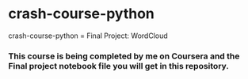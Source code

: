 # crash-course-python
crash-course-python = Final Project: WordCloud

### This course is being completed by me on Coursera and the Final project notebook file you will get in this repository. 
